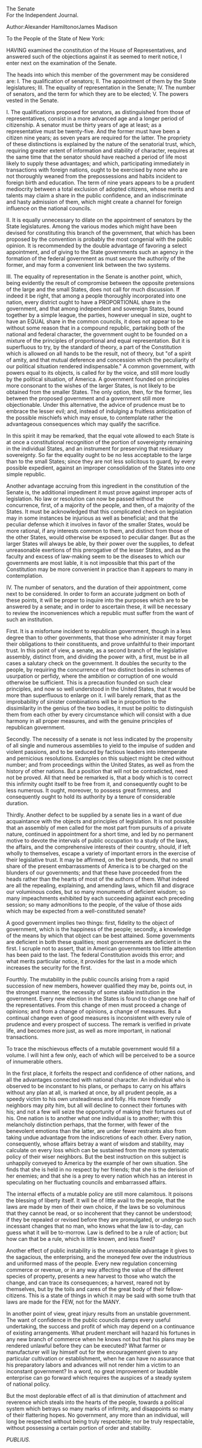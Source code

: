 The Senate  
For the Independent Journal.

Author:Alexander HamiltonorJames Madison

To the People of the State of New York:

HAVING examined the constitution of the House of Representatives, and answered such of the objections against it as seemed to merit notice, I enter next on the examination of the Senate.

The heads into which this member of the government may be considered are: I. The qualification of senators; II. The appointment of them by the State legislatures; III. The equality of representation in the Senate; IV. The number of senators, and the term for which they are to be elected; V. The powers vested in the Senate.

I. The qualifications proposed for senators, as distinguished from those of representatives, consist in a more advanced age and a longer period of citizenship. A senator must be thirty years of age at least; as a representative must be twenty-five. And the former must have been a citizen nine years; as seven years are required for the latter. The propriety of these distinctions is explained by the nature of the senatorial trust, which, requiring greater extent of information and stability of character, requires at the same time that the senator should have reached a period of life most likely to supply these advantages; and which, participating immediately in transactions with foreign nations, ought to be exercised by none who are not thoroughly weaned from the prepossessions and habits incident to foreign birth and education. The term of nine years appears to be a prudent mediocrity between a total exclusion of adopted citizens, whose merits and talents may claim a share in the public confidence, and an indiscriminate and hasty admission of them, which might create a channel for foreign influence on the national councils.

II. It is equally unnecessary to dilate on the appointment of senators by the State legislatures. Among the various modes which might have been devised for constituting this branch of the government, that which has been proposed by the convention is probably the most congenial with the public opinion. It is recommended by the double advantage of favoring a select appointment, and of giving to the State governments such an agency in the formation of the federal government as must secure the authority of the former, and may form a convenient link between the two systems.

III. The equality of representation in the Senate is another point, which, being evidently the result of compromise between the opposite pretensions of the large and the small States, does not call for much discussion. If indeed it be right, that among a people thoroughly incorporated into one nation, every district ought to have a PROPORTIONAL share in the government, and that among independent and sovereign States, bound together by a simple league, the parties, however unequal in size, ought to have an EQUAL share in the common councils, it does not appear to be without some reason that in a compound republic, partaking both of the national and federal character, the government ought to be founded on a mixture of the principles of proportional and equal representation. But it is superfluous to try, by the standard of theory, a part of the Constitution which is allowed on all hands to be the result, not of theory, but "of a spirit of amity, and that mutual deference and concession which the peculiarity of our political situation rendered indispensable." A common government, with powers equal to its objects, is called for by the voice, and still more loudly by the political situation, of America. A government founded on principles more consonant to the wishes of the larger States, is not likely to be obtained from the smaller States. The only option, then, for the former, lies between the proposed government and a government still more objectionable. Under this alternative, the advice of prudence must be to embrace the lesser evil; and, instead of indulging a fruitless anticipation of the possible mischiefs which may ensue, to contemplate rather the advantageous consequences which may qualify the sacrifice.

In this spirit it may be remarked, that the equal vote allowed to each State is at once a constitutional recognition of the portion of sovereignty remaining in the individual States, and an instrument for preserving that residuary sovereignty. So far the equality ought to be no less acceptable to the large than to the small States; since they are not less solicitous to guard, by every possible expedient, against an improper consolidation of the States into one simple republic.

Another advantage accruing from this ingredient in the constitution of the Senate is, the additional impediment it must prove against improper acts of legislation. No law or resolution can now be passed without the concurrence, first, of a majority of the people, and then, of a majority of the States. It must be acknowledged that this complicated check on legislation may in some instances be injurious as well as beneficial; and that the peculiar defense which it involves in favor of the smaller States, would be more rational, if any interests common to them, and distinct from those of the other States, would otherwise be exposed to peculiar danger. But as the larger States will always be able, by their power over the supplies, to defeat unreasonable exertions of this prerogative of the lesser States, and as the faculty and excess of law-making seem to be the diseases to which our governments are most liable, it is not impossible that this part of the Constitution may be more convenient in practice than it appears to many in contemplation.

IV. The number of senators, and the duration of their appointment, come next to be considered. In order to form an accurate judgment on both of these points, it will be proper to inquire into the purposes which are to be answered by a senate; and in order to ascertain these, it will be necessary to review the inconveniences which a republic must suffer from the want of such an institution.

First. It is a misfortune incident to republican government, though in a less degree than to other governments, that those who administer it may forget their obligations to their constituents, and prove unfaithful to their important trust. In this point of view, a senate, as a second branch of the legislative assembly, distinct from, and dividing the power with, a first, must be in all cases a salutary check on the government. It doubles the security to the people, by requiring the concurrence of two distinct bodies in schemes of usurpation or perfidy, where the ambition or corruption of one would otherwise be sufficient. This is a precaution founded on such clear principles, and now so well understood in the United States, that it would be more than superfluous to enlarge on it. I will barely remark, that as the improbability of sinister combinations will be in proportion to the dissimilarity in the genius of the two bodies, it must be politic to distinguish them from each other by every circumstance which will consist with a due harmony in all proper measures, and with the genuine principles of republican government.

Secondly. The necessity of a senate is not less indicated by the propensity of all single and numerous assemblies to yield to the impulse of sudden and violent passions, and to be seduced by factious leaders into intemperate and pernicious resolutions. Examples on this subject might be cited without number; and from proceedings within the United States, as well as from the history of other nations. But a position that will not be contradicted, need not be proved. All that need be remarked is, that a body which is to correct this infirmity ought itself to be free from it, and consequently ought to be less numerous. It ought, moreover, to possess great firmness, and consequently ought to hold its authority by a tenure of considerable duration.

Thirdly. Another defect to be supplied by a senate lies in a want of due acquaintance with the objects and principles of legislation. It is not possible that an assembly of men called for the most part from pursuits of a private nature, continued in appointment for a short time, and led by no permanent motive to devote the intervals of public occupation to a study of the laws, the affairs, and the comprehensive interests of their country, should, if left wholly to themselves, escape a variety of important errors in the exercise of their legislative trust. It may be affirmed, on the best grounds, that no small share of the present embarrassments of America is to be charged on the blunders of our governments; and that these have proceeded from the heads rather than the hearts of most of the authors of them. What indeed are all the repealing, explaining, and amending laws, which fill and disgrace our voluminous codes, but so many monuments of deficient wisdom; so many impeachments exhibited by each succeeding against each preceding session; so many admonitions to the people, of the value of those aids which may be expected from a well-constituted senate?

A good government implies two things: first, fidelity to the object of government, which is the happiness of the people; secondly, a knowledge of the means by which that object can be best attained. Some governments are deficient in both these qualities; most governments are deficient in the first. I scruple not to assert, that in American governments too little attention has been paid to the last. The federal Constitution avoids this error; and what merits particular notice, it provides for the last in a mode which increases the security for the first.

Fourthly. The mutability in the public councils arising from a rapid succession of new members, however qualified they may be, points out, in the strongest manner, the necessity of some stable institution in the government. Every new election in the States is found to change one half of the representatives. From this change of men must proceed a change of opinions; and from a change of opinions, a change of measures. But a continual change even of good measures is inconsistent with every rule of prudence and every prospect of success. The remark is verified in private life, and becomes more just, as well as more important, in national transactions.

To trace the mischievous effects of a mutable government would fill a volume. I will hint a few only, each of which will be perceived to be a source of innumerable others.

In the first place, it forfeits the respect and confidence of other nations, and all the advantages connected with national character. An individual who is observed to be inconstant to his plans, or perhaps to carry on his affairs without any plan at all, is marked at once, by all prudent people, as a speedy victim to his own unsteadiness and folly. His more friendly neighbors may pity him, but all will decline to connect their fortunes with his; and not a few will seize the opportunity of making their fortunes out of his. One nation is to another what one individual is to another; with this melancholy distinction perhaps, that the former, with fewer of the benevolent emotions than the latter, are under fewer restraints also from taking undue advantage from the indiscretions of each other. Every nation, consequently, whose affairs betray a want of wisdom and stability, may calculate on every loss which can be sustained from the more systematic policy of their wiser neighbors. But the best instruction on this subject is unhappily conveyed to America by the example of her own situation. She finds that she is held in no respect by her friends; that she is the derision of her enemies; and that she is a prey to every nation which has an interest in speculating on her fluctuating councils and embarrassed affairs.

The internal effects of a mutable policy are still more calamitous. It poisons the blessing of liberty itself. It will be of little avail to the people, that the laws are made by men of their own choice, if the laws be so voluminous that they cannot be read, or so incoherent that they cannot be understood; if they be repealed or revised before they are promulgated, or undergo such incessant changes that no man, who knows what the law is to-day, can guess what it will be to-morrow. Law is defined to be a rule of action; but how can that be a rule, which is little known, and less fixed?

Another effect of public instability is the unreasonable advantage it gives to the sagacious, the enterprising, and the moneyed few over the industrious and uniformed mass of the people. Every new regulation concerning commerce or revenue, or in any way affecting the value of the different species of property, presents a new harvest to those who watch the change, and can trace its consequences; a harvest, reared not by themselves, but by the toils and cares of the great body of their fellow-citizens. This is a state of things in which it may be said with some truth that laws are made for the FEW, not for the MANY.

In another point of view, great injury results from an unstable government. The want of confidence in the public councils damps every useful undertaking, the success and profit of which may depend on a continuance of existing arrangements. What prudent merchant will hazard his fortunes in any new branch of commerce when he knows not but that his plans may be rendered unlawful before they can be executed? What farmer or manufacturer will lay himself out for the encouragement given to any particular cultivation or establishment, when he can have no assurance that his preparatory labors and advances will not render him a victim to an inconstant government? In a word, no great improvement or laudable enterprise can go forward which requires the auspices of a steady system of national policy.

But the most deplorable effect of all is that diminution of attachment and reverence which steals into the hearts of the people, towards a political system which betrays so many marks of infirmity, and disappoints so many of their flattering hopes. No government, any more than an individual, will long be respected without being truly respectable; nor be truly respectable, without possessing a certain portion of order and stability.

_PUBLIUS._

